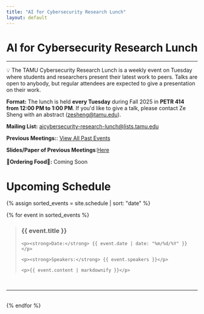 ```yaml
---
title: "AI for Cybersecurity Research Lunch"
layout: default
---
```


# AI for Cybersecurity Research Lunch

---

<aside>
💡 The TAMU Cybersecurity Research Lunch is a weekly event on Tuesday where students and researchers present their latest work to peers. Talks are open to anybody, but regular attendees are expected to give a presentation on their work.
</aside>

**Format:** The lunch is held **every Tuesday** during Fall 2025 in **PETR 414 from 12:00 PM to 1:00 PM**. If you'd like to give a talk, please contact Ze Sheng with an abstract (zesheng@tamu.edu).


**Mailing List:** [aicybersecurity-research-lunch@lists.tamu.edu](mailto:aicybersecurity-research-lunch@lists.tamu.edu)

**Previous Meetings:**: [View All Past Events](/history.html)

**Slides/Paper of Previous Meetings**:[Here](https://drive.google.com/drive/folders/1IkCrKH-DeS3wfGXEQIePN0a-tdWTI_0p?usp=sharing)

**🍔Ordering Food🍔:** Coming Soon

# Upcoming Schedule

{% assign sorted_events = site.schedule | sort: "date" %}

<div id="upcoming-events">
{% for event in sorted_events %}
<div class="event-wrapper" data-event-date="{{ event.date | date: '%Y-%m-%d' }}">
<blockquote class="event-block">
    <h3><strong>{{ event.title }}</strong></h3>

    <p><strong>Date:</strong> {{ event.date | date: "%m/%d/%Y" }}</p>

    <p><strong>Speakers:</strong> {{ event.speakers }}</p>

    <p>{{ event.content | markdownify }}</p>
</blockquote>
<br>
<hr>
<br>
</div>
{% endfor %}
</div>

<div id="no-events" style="display:none;">
  <p>No upcoming events are currently scheduled. Please check back soon or join our mailing list to be notified of future events.</p>
</div>

<script>
  document.addEventListener('DOMContentLoaded', function() {
    const today = new Date();
    today.setDate(today.getDate() - 1); // Show events from yesterday onwards
    const todayStr = today.getFullYear() + '-' +
                    String(today.getMonth() + 1).padStart(2, '0') + '-' +
                    String(today.getDate()).padStart(2, '0');

    const eventWrappers = document.querySelectorAll('.event-wrapper');
    let visibleEvents = 0;

    eventWrappers.forEach(function(wrapper) {
      const eventDate = wrapper.getAttribute('data-event-date');
      if (eventDate > todayStr) {
        wrapper.style.display = 'block';
        visibleEvents++;
      } else {
        wrapper.style.display = 'none';
      }
    });

    if (visibleEvents === 0) {
      document.getElementById('no-events').style.display = 'block';
    }
  });
</script>
